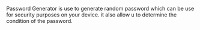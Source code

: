Password Generator is use to generate random password which can be use for security purposes on your device.
it also allow u to determine the condition of the password.
